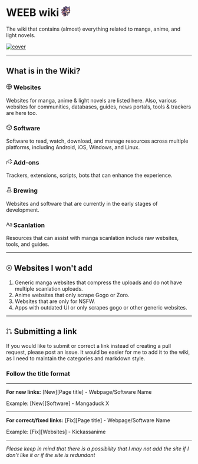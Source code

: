 # WEEB wiki <img src="/static/asset/inaspin.gif" width="24px">

The wiki that contains (almost) everything related to manga, anime, and light novels.

[![cover](https://raw.githubusercontent.com/anotherduckling/weebwiki/main/static/thumb/cover.png)](https://weeb.pages.dev/)
___
## What is in the Wiki?

### <img src="/static/rm/globe.svg" width="16px"> Websites
Websites for manga, anime & light novels are listed here. Also, various websites for communities, databases, guides, news portals, tools & trackers are here too.

### <img src="/static/rm/package.svg" width="16px"> Software
Software to read, watch, download, and manage resources across multiple platforms, including Android, iOS, Windows, and Linux.

### <img src="/static/rm/plug.svg" width="16px"> Add-ons
Trackers, extensions, scripts, bots that can enhance the experience. 

### <img src="/static/rm/beaker.svg" width="16px"> Brewing
 Websites and software that are currently in the early stages of development.

### <img src="/static/rm/typography.svg" width="16px"> Scanlation
Resources that can assist with manga scanlation include raw websites, tools, and guides.
___

## <img src="/static/rm/x.svg" width="16px"> Websites I won't add
1. Generic manga websites that compress the uploads and do not have multiple scanlation uploads.
2. Anime websites that only scrape Gogo or Zoro.
3. Websites that are only for NSFW.
4. Apps with outdated UI or only scrapes gogo or other generic websites.

___

## <img src="/static/rm/pr.svg" width="16px"> Submitting a link
If you would like to submit or correct a link instead of creating a pull request, please post an issue. It would be easier for me to add it to the wiki, as I need to maintain the categories and markdown style.

### Follow the title format
___
**For new links:** [New][Page title] - Webpage/Software Name

Example: [New][Software] - Mangaduck X
___
**For correct/fixed links:** [Fix][Page title] - Webpage/Software Name

Example: [Fix][Websites] - Kickassanime
___

*Please keep in mind that there is a possibility that I may not add the site if I don't like it or if the site is redundant*